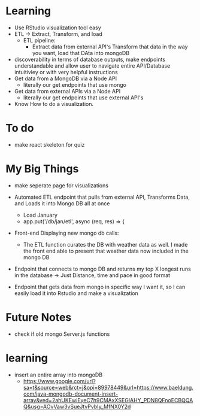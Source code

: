 # Learning
   - Use RStudio visualization tool easy 
   - ETL -> Extract, Transform, and load
      - ETL pipeline: 
         - Extract data from external API's Transform that data in the way you want, load that DAta into mongoDB 
   - discoverability in terms of database outputs, make endpoints understandable and allow user to navigate entire API/Database intuitivley or with very helpful instructions 
   - Get data from a MongoDB via a Node API
      - literally our get endpoints that use mongo
   - Get data from external APIs via a Node API
      - literally our get endpoints that use external API's 
   - Know How to do a visualization. 

# To do
   - make react skeleton for quiz 

# My Big Things
   - make seperate page for visualizations

   - Automated ETL endpoint that pulls from external API, Transforms Data, and Loads it into Mongo DB all at once
      - Load January 
      - app.put('/db/jan/etl', async (req, res) => {
   
   - Front-end Displaying new mongo db calls: 
      - The ETL function curates the DB with weather data as well. I made the front end able to present that weather data now included in the mongo DB 

   - Endpoint that connects to mongo DB and returns my top X longest runs in the database -> Just Distance, time and pace in good format

   - Endpoint that gets data from mongo in specific way I want it, so I can easily load it into Rstudio and make a visualization


# Future Notes
   - check if old mongo Server.js functions 

# learning
   - insert an entire array into mongoDB
      - https://www.google.com/url?sa=t&source=web&rct=j&opi=89978449&url=https://www.baeldung.com/java-mongodb-document-insert-array&ved=2ahUKEwiEyeC7h9CMAxXSEGIAHY_PDN8QFnoECBQQAQ&usg=AOvVaw3vSueJtvPvbIy_MfNX0Y2d
